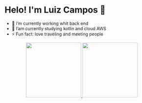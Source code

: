 # Helo! I'm Luiz Campos 👋

- 🔭 I’m currently working whit back end 
- 🌱 I’am currently studying kotlin and cloud AWS 
- ⚡ Fun fact: love traveling and meeting people

<div align="center">
  <a href="https://github.com/luizcamposbrown">
  <img height="180em" src="https://github-readme-stats.vercel.app/api?username=luizcamposbrown&show_icons=true&theme=dracula&include_all_commits=true&count_private=true"/>
  <img height="180em" src="https://github-readme-stats.vercel.app/api/top-langs/?username=luizcamposbrown&layout=compact&langs_count=7&theme=dracula"/>
</div>
